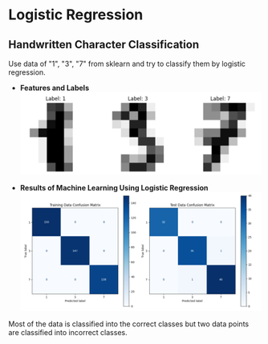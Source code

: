 # Logistic Regression

## Handwritten Character Classification

Use data of "1", "3", "7" from sklearn and try to classify them by logistic regression.

- **Features and Labels**
![handwritten](https://github.com/HanaHirose/ML_Self_Study/blob/main/LogisticRegression_handwriten_classification/Image/handwritten.png)


- **Results of Machine Learning Using Logistic Regression**
![result](https://github.com/HanaHirose/ML_Self_Study/blob/main/LogisticRegression_handwriten_classification/Image/handwritten_classification_ML_result.png)

Most of the data is classified into the correct classes but two data points are classified into incorrect classes.